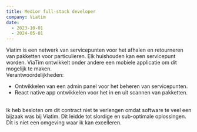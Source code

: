 ```yaml
---
title: Medior full-stack developer
company: Viatim
date:
  - 2023-10-01
  - 2024-05-01
---
```


Viatim is een netwerk van servicepunten voor het afhalen en retourneren van pakketten voor
particulieren. Elk huishouden kan een servicepunt worden. ViaTim ontwikkelt onder andere een
mobiele applicatie om dit mogelijk te maken.
\
Verantwoordelijkheden:

- Ontwikkelen van een admin panel voor het beheren van servicepunten.
- React native app ontwikkelen voor het in en uit scannen van pakketten.

\
Ik heb besloten om dit contract niet te verlengen omdat software te veel een bijzaak was bij Viatim. Dit leidde tot slordige en sub-optimale oplossingen. Dit is niet een omgeving waar ik kan excelleren.

